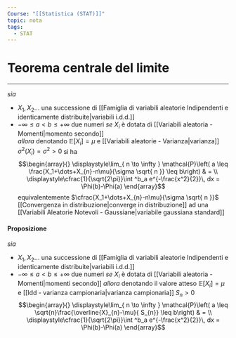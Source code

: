 ```yaml
---
Course: "[[Statistica (STAT)]]"
topic: nota
tags:
  - STAT
---
```

# Teorema centrale del limite
---
_sia_
- $X_{1},X_{2}\dots$ una successione di [[Famiglia di variabili aleatorie Indipendenti e identicamente distribuite|variabili i.d.d.]] 
-  $-\infty \leq a < b \leq +\infty$  due numeri
_se_  $X_{i}$ è dotata di  [[Variabili aleatoria - Momenti|momento secondo]]  
_allora_ denotando $\mathbb{E}[X_{i}]=\mu$ e [[Variabili aleatorie - Varianza|varianza]] $\sigma^{2}(X_{i})=\sigma^{2}>0$ si ha $$\begin{array}{}
\displaystyle\lim_{ n \to \infty } \mathcal{P}\left( a \leq \frac{X_1+\dots+X_{n}-n\mu}{\sigma \sqrt{ n }}  \leq b\right)  & = \\
\displaystyle\cfrac{1}{\sqrt{2\pi}}\int ^b_a e^{-\frac{x^2}{2}}\, dx = \Phi(b)-\Phi(a) 
\end{array}$$equivalentemente  $\cfrac{X_1+\dots+X_{n}-n\mu}{\sigma \sqrt{ n }}$  [[Convergenza in distribuzione|converge in distribuzione]] ad una [[Variabili Aleatorie Notevoli - Gaussiane|variabile gaussiana standard]] 



#### Proposizione
_sia_ 
- $X_{1},X_{2}\dots$ una successione di [[Famiglia di variabili aleatorie Indipendenti e identicamente distribuite|variabili i.d.d.]] 
 - $-\infty \leq a < b \leq +\infty$  due numeri
_se_ $X_{i}$ è dotata di [[Variabili aleatoria - Momenti|momenti secondo]] 
_allora_ denotando il valore atteso $\mathbb{E}[X_{i}]=\mu$  e [[Idd - varianza campionaria|varianza campionaria]] $S_{n}>0$ 
$$\begin{array}{}
\displaystyle\lim_{ n \to \infty } \mathcal{P}\left( a \leq \sqrt{n}\frac{\overline{X}_{n}-\mu}{ S_{n}}  \leq b\right)  & = \\
\displaystyle\cfrac{1}{\sqrt{2\pi}}\int ^b_a e^{-\frac{x^2}{2}}\, dx = \Phi(b)-\Phi(a) 
\end{array}$$
